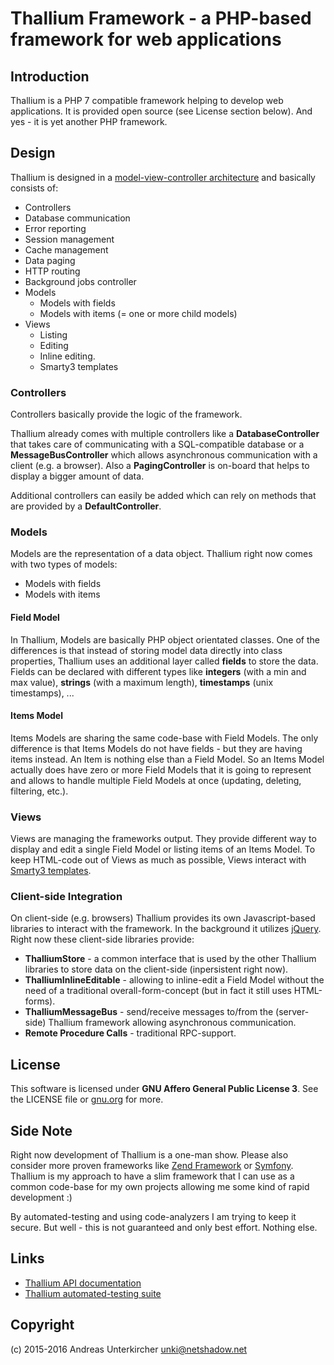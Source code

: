 # Thallium Framework - a PHP-based framework for web applications

## Introduction

Thallium is a PHP 7 compatible framework helping to develop web applications.
It is provided open source (see License section below).
And yes - it is yet another PHP framework.

## Design

Thallium is designed in a [model-view-controller architecture](https://en.wikipedia.org/wiki/Model–view–controller) and basically consists of:

* Controllers
 * Database communication
 * Error reporting
 * Session management
 * Cache management
 * Data paging
 * HTTP routing
 * Background jobs controller
* Models
  * Models with fields
  * Models with items (= one or more child models)
* Viewѕ
  * Listing
  * Editing
  * Inline editing.
  * Smarty3 templates

### Controllers

Controllers basically provide the logic of the framework.

Thallium already comes with multiple controllers like a **DatabaseController** that takes care of communicating with a SQL-compatible database or a **MessageBusController** which allows asynchronous communication with a client (e.g. a browser). Also a **PagingController** is on-board that helps to display a bigger amount of data.

Additional controllers can easily be added which can rely on methods that are provided by a **DefaultController**.

### Models

Models are the representation of a data object. Thallium right now comes with two types of models:

  * Models with fields
  * Models with items

#### Field Model

In Thallium, Models are basically PHP object orientated classes. One of the differences is that instead of storing model data directly into class properties, Thallium uses an additional layer called **fields** to store the data. Fields can be declared with different types like **integers** (with a min and max value), **strings** (with a maximum length), **timestamps** (unix timestamps), ...

#### Items Model

Items Models are sharing the same code-base with Field Models. The only difference is that Items Models do not have fields - but they are having items instead. An Item is nothing else than a Field Model. So an Items Model actually does have zero or more Field Models that it is going to represent and allows to handle multiple Field Models at once (updating, deleting, filtering, etc.).

### Views

Views are managing the frameworks output. They provide different way to display and edit a single Field Model or listing items of an Items Model. To keep HTML-code out of Views as much as possible, Views interact with [Smarty3 templates](http://smarty.net).

### Client-side Integration

On client-side (e.g. browsers) Thallium provides its own Javascript-based libraries to interact with the framework. In the background it utilizes [jQuery](http://jquery.com). Right now these client-side libraries provide:

* **ThalliumStore** - a common interface that is used by the other Thallium libraries to store data on the client-side (inpersistent right now).
* **ThalliumInlineEditable** - allowing to inline-edit a Field Model without the need of a traditional overall-form-concept (but in fact it still uses HTML-forms).
* **ThalliumMessageBus** - send/receive messages to/from the (server-side) Thallium framework allowing asynchronous communication.
* **Remote Procedure Calls** - traditional RPC-support.

## License

This software is licensed under **GNU Affero General Public License 3**.
See the LICENSE file or [gnu.org](http://www.gnu.org/licenses/agpl-3.0.de.html) for more.

## Side Note

Right now development of Thallium is a one-man show. Please also consider more proven frameworks like [Zend Framework](https://framework.zend.com) or [Symfony](https://symfony.com). Thallium is my approach to have a slim framework that I can use as a common code-base for my own projects allowing me some kind of rapid development :)

By automated-testing and using code-analyzers I am trying to keep it secure. But well - this is not guaranteed and only best effort. Nothing else.

## Links

* [Thallium API documentation](https://github.com/unki/thallium-docs)
* [Thallium automated-testing suite](https://github.com/unki/thallium-tests)

## Copyright

(c) 2015-2016 Andreas Unterkircher <unki@netshadow.net>
